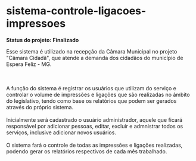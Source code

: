 <h1>sistema-controle-ligacoes-impressoes</h1>
<b>Status do projeto: Finalizado</b>
<p>Esse sistema é utilizado na recepção da Câmara Municipal no projeto "Câmara Cidadã", que atende a demanda dos cidadãos do município de Espera Feliz - MG.</p><br><br>
A função do sistema é registrar os usuários que utilizam do serviço e controlar o volume de impressões e ligações que são realizadas no âmbito do legislativo, tendo como base os relatórios que podem ser gerados através do próprio sistema.<br><br>
Inicialmente será cadastrado o usuário administrador, aquele que ficará responsável por adicionar pessoas, editar, excluir e admnistrar todos os serviços, inclusive adicionar novos usuários.<br><br>
O sistema fará o controle de todas as impressões e ligações realizadas, podendo gerar os relatórios respectivos de cada mês trabalhado.<br><br>
